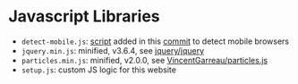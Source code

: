 # Javascript Libraries

- `detect-mobile.js`: [script](http://detectmobilebrowser.com/) added in this [commit](https://github.com/izzygomez/izzygomez.github.io/commit/bdb242ba96a56b7eb4b3c33c2c5dd612b87083f4) to detect mobile browsers
- `jquery.min.js`: minified, v3.6.4, see [jquery/jquery](https://github.com/jquery/jquery)
- `particles.min.js`: minified, v2.0.0, see [VincentGarreau/particles.js](https://github.com/VincentGarreau/particles.js)
- `setup.js`: custom JS logic for this website

